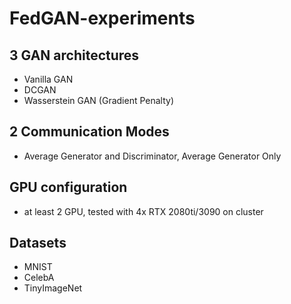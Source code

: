 # FedGAN-experiments
## 3 GAN architectures
 - Vanilla GAN
 - DCGAN
 - Wasserstein GAN (Gradient Penalty)
## 2 Communication Modes
 - Average Generator and Discriminator, Average Generator Only
## GPU configuration
 - at least 2 GPU, tested with 4x RTX 2080ti/3090 on cluster
## Datasets
 - MNIST
 - CelebA
 - TinyImageNet
